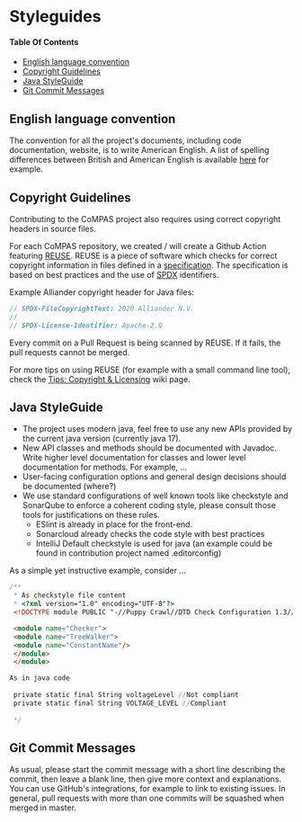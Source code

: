 # Styleguides

#### Table Of Contents

* [English language convention](#english-language-convention)
* [Copyright Guidelines](#copyright-guidelines)
* [Java StyleGuide](#java-styleGuide)
* [Git Commit Messages](#git-commit-messages)

## English language convention

The convention for all the project's documents, including code documentation, website, is to write American English.
A list of spelling differences between British and American English is available
[here](https://www.britishcouncilfoundation.id/en/english/articles/british-and-american-english) for example.

## Copyright Guidelines

Contributing to the CoMPAS project also requires using correct copyright headers in source files.

For each CoMPAS repository, we created / will create a Github Action featuring [REUSE](https://reuse.software/). 
REUSE is a piece of software which checks for correct copyright information in files defined in a [specification](https://reuse.software/spec/). 
The specification is based on best practices and the use of [SPDX](https://spdx.dev/) identifiers.

Example Alliander copyright header for Java files:
```Java
// SPDX-FileCopyrightText: 2020 Alliander N.V.
//
// SPDX-License-Identifier: Apache-2.0
```

Every commit on a Pull Request is being scanned by REUSE. If it fails, the pull requests cannot be merged.

For more tips on using REUSE (for example with a small command line tool), check the 
[Tips: Copyright & Licensing](https://wiki.lfenergy.org/pages/viewpage.action?pageId=10996220) wiki page.

## Java StyleGuide

- The project uses modern java, feel free to use any new APIs provided by the current java version (currently java 17).
- New API classes and methods should be documented with Javadoc. Write higher level documentation for classes and lower level documentation for methods. For example, ...
- User-facing configuration options and general design decisions should be documented (where?)
- We use standard configurations of well known tools like checkstyle and SonarQube to enforce a coherent coding style, please consult those tools for justifications on these rules. 
    - ESlint is already in place for the front-end.
    - Sonarcloud already checks the code style with best practices
    - IntelliJ Default checkstyle is used for java (an example could be found in contribution project named .editorconfig)

As a simple yet instructive example, consider ...
```java
/**
 * As checkstyle file content
 * <?xml version="1.0" encoding="UTF-8"?>
 <!DOCTYPE module PUBLIC "-//Puppy Crawl//DTD Check Configuration 1.3//EN" "http://www.puppycrawl.com/dtds/configuration_1_3.dtd">

 <module name="Checker">
 <module name="TreeWalker">
 <module name="ConstantName"/>
 </module>
 </module>

As in java code
 
 private static final String voltageLevel //Not compliant
 private static final String VOLTAGE_LEVEL //Compliant
 
 */
```

## Git Commit Messages

As usual, please start the commit message with a short line describing the commit, then leave a blank line, then give more context and explanations.
You can use GitHub's integrations, for example to link to existing issues. In general, pull requests with more than one commits will be squashed when merged in master.
